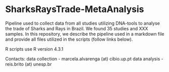 # SharksRaysTrade-MetaAnalysis
Pipeline used to collect data from all studies utilizing DNA-tools to analyse the trade of Sharks and Rays in Brazil. We found 35 studies and XXX samples. In this repository, we describe the pipeline used in a markdown file and provide all files utilized in the scripts (follow links below). 

R scripts use R version 4.3.1 

Contacts:
data collection - marcela.alvarenga (at) cibio.up.pt 
data analysis - reis.brito (at) unesp.br

